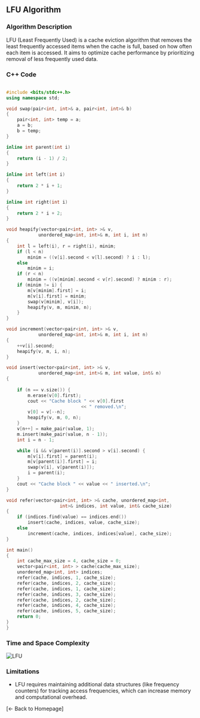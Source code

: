 ## LFU Algorithm

### Algorithm Description
LFU (Least Frequently Used) is a cache eviction algorithm that removes the least frequently accessed items when the cache is full, based on how often each item is accessed. It aims to optimize cache performance by prioritizing removal of less frequently used data.

### C++ Code

```cpp
 
#include <bits/stdc++.h>
using namespace std;

void swap(pair<int, int>& a, pair<int, int>& b)
{
	pair<int, int> temp = a;
	a = b;
	b = temp;
}

inline int parent(int i)
{
	return (i - 1) / 2;
}

inline int left(int i)
{
	return 2 * i + 1;
}

inline int right(int i)
{
	return 2 * i + 2;
}

void heapify(vector<pair<int, int> >& v,
			unordered_map<int, int>& m, int i, int n)
{
	int l = left(i), r = right(i), minim;
	if (l < n)
		minim = ((v[i].second < v[l].second) ? i : l);
	else
		minim = i;
	if (r < n)
		minim = ((v[minim].second < v[r].second) ? minim : r);
	if (minim != i) {
		m[v[minim].first] = i;
		m[v[i].first] = minim;
		swap(v[minim], v[i]);
		heapify(v, m, minim, n);
	}
}

void increment(vector<pair<int, int> >& v,
			unordered_map<int, int>& m, int i, int n)
{
	++v[i].second;
	heapify(v, m, i, n);
}

void insert(vector<pair<int, int> >& v,
			unordered_map<int, int>& m, int value, int& n)
{
	
	if (n == v.size()) {
		m.erase(v[0].first);
		cout << "Cache block " << v[0].first
							<< " removed.\n";
		v[0] = v[--n];
		heapify(v, m, 0, n);
	}
	v[n++] = make_pair(value, 1);
	m.insert(make_pair(value, n - 1));
	int i = n - 1;

	while (i && v[parent(i)].second > v[i].second) {
		m[v[i].first] = parent(i);
		m[v[parent(i)].first] = i;
		swap(v[i], v[parent(i)]);
		i = parent(i);
	}
	cout << "Cache block " << value << " inserted.\n";
}

void refer(vector<pair<int, int> >& cache, unordered_map<int,
					int>& indices, int value, int& cache_size)
{
	if (indices.find(value) == indices.end())
		insert(cache, indices, value, cache_size);
	else
		increment(cache, indices, indices[value], cache_size);
}

int main()
{
	int cache_max_size = 4, cache_size = 0;
	vector<pair<int, int> > cache(cache_max_size);
	unordered_map<int, int> indices;
	refer(cache, indices, 1, cache_size);
	refer(cache, indices, 2, cache_size);
	refer(cache, indices, 1, cache_size);
	refer(cache, indices, 3, cache_size);
	refer(cache, indices, 2, cache_size);
	refer(cache, indices, 4, cache_size);
	refer(cache, indices, 5, cache_size);
	return 0;
}
}
```

### Time and Space Complexity
![LFU](https://github.com/DEBANSHU007/FoodDelivery.github.io/assets/67229736/8bde6cc6-8af3-4432-b3e5-120d52f711fd)



### Limitations
* LFU requires maintaining additional data structures (like frequency counters) for tracking access frequencies, which can increase memory and computational overhead.
  
[← Back to Homepage]
